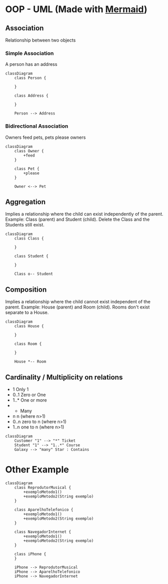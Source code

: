 # OOP - UML (Made with [Mermaid](https://mermaid.js.org/))

## Association

Relationship between two objects

### Simple Association

A person has an address

```mermaid
classDiagram
    class Person {

    }

    class Address {

    }

    Person --> Address
```

### Bidirectional Association

Owners feed pets, pets please owners

```mermaid
classDiagram
    class Owner {
        +feed
    }

    class Pet {
        +please
    }

    Owner <--> Pet
```
## Aggregation

Implies a relationship where the child can exist independently of the parent. Example: Class (parent) and Student (child). Delete the Class and the Students still exist.

```mermaid
classDiagram
    class Class {

    }

    class Student {

    }

    Class o-- Student
```

## Composition

Implies a relationship where the child cannot exist independent of the parent. Example: House (parent) and Room (child). Rooms don't exist separate to a House.

```mermaid
classDiagram
    class House {

    }

    class Room {

    }

    House *-- Room
```

## Cardinality / Multiplicity on relations

 - 1 Only 1
 - 0..1 Zero or One
 - 1..* One or more
 - * Many
 - n n (where n>1)
 - 0..n zero to n (where n>1)
 - 1..n one to n (where n>1)

```
classDiagram
    Customer "1" --> "*" Ticket
    Student "1" --> "1..*" Course
    Galaxy --> "many" Star : Contains
```

# Other Example

```mermaid
classDiagram
    class ReprodutorMusical {
        +exemploMetodo1()
        +exemploMetodo2(String exemplo)
    }

    class AparelhoTelefonico {
        +exemploMetodo1()
        +exemploMetodo2(String exemplo)
    }

    class NavegadorInternet {
        +exemploMetodo1()
        +exemploMetodo2(String exemplo)
    }

    class iPhone {
    }

    iPhone --> ReprodutorMusical
    iPhone --> AparelhoTelefonico
    iPhone --> NavegadorInternet
```
